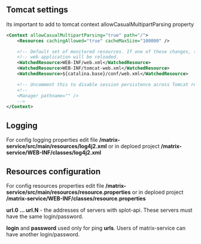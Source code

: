 ## Tomcat settings

Its important to add to tomcat context allowCasualMultipartParsing property

```xml
<Context allowCasualMultipartParsing="true" path="/">
    <Resources cachingAllowed="true" cacheMaxSize="100000" />

    <!-- Default set of monitored resources. If one of these changes, the    -->
    <!-- web application will be reloaded.                                   -->
    <WatchedResource>WEB-INF/web.xml</WatchedResource>
    <WatchedResource>WEB-INF/tomcat-web.xml</WatchedResource>
    <WatchedResource>${catalina.base}/conf/web.xml</WatchedResource>

    <!-- Uncomment this to disable session persistence across Tomcat restarts -->
    <!--
    <Manager pathname="" />
    -->
</Context>
```

## Logging
For config logging properties edit file **/matrix-service/src/main/resources/log4j2.xml** or in deploed project **/matrix-service/WEB-INF/classes/log4j2.xml**

## Resources configuration
For config resources properties edit file **/matrix-service/src/main/resources/resource.properties** or in deploed project **/matrix-service/WEB-INF/classes/resource.properties**

**url.0 ... url.N** - the addresses of servers with splot-api. These servers must have the same login/password.

**login** and **password** used only for ping **urls**. Users of matrix-service can have another login/password.

